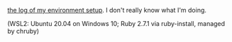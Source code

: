 [the log of my environment setup](https://github.com/bubbavox/notes_public/blob/master/WSL_log.md). I don't really know what I'm doing.

(WSL2: Ubuntu 20.04 on Windows 10; Ruby 2.7.1 via ruby-install, managed by chruby)
